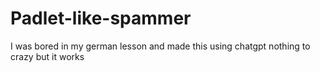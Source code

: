 # Padlet-like-spammer
I was bored in my german lesson and made this using chatgpt nothing to crazy but it works
